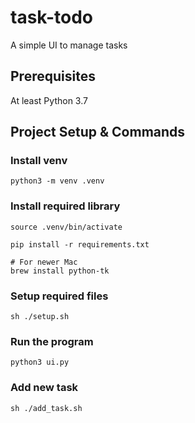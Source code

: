 # task-todo

A simple UI to manage tasks

## Prerequisites

At least Python 3.7

## Project Setup & Commands

### Install venv

```shell
python3 -m venv .venv
```

### Install required library

```shell
source .venv/bin/activate

pip install -r requirements.txt

# For newer Mac
brew install python-tk
```

### Setup required files

```shell
sh ./setup.sh
```

### Run the program

```shell
python3 ui.py
```

### Add new task

```shell
sh ./add_task.sh
```

